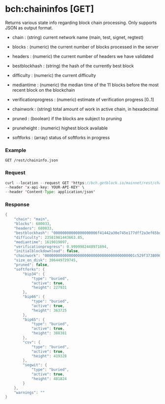 # bch:chaininfos \[GET\]

Returns various state info regarding block chain processing. Only
supports JSON as output format.

-   chain : (string) current network name (main, test, signet, regtest)

-   blocks : (numeric) the current number of blocks processed in the
    server

-   headers : (numeric) the current number of headers we have validated

-   bestblockhash : (string) the hash of the currently best block

-   difficulty : (numeric) the current difficulty

-   mediantime : (numeric) the median time of the 11 blocks before the
    most recent block on the blockchain

-   verificationprogress : (numeric) estimate of verification progress
    \[0..1\]

-   chainwork : (string) total amount of work in active chain, in
    hexadecimal

-   pruned : (boolean) if the blocks are subject to pruning

-   pruneheight : (numeric) highest block available

-   softforks : (array) status of softforks in progress

### Example

`GET /rest/chaininfo.json`

### Request

``` java
curl --location --request GET 'https://bch.getblock.io/mainnet/rest/chaininfo.json' \
--header 'x-api-key: YOUR-API-KEY' \
--header 'Content-Type: application/json'
```

### Response

``` java
{
    "chain": "main",
    "blocks": 680033,
    "headers": 680033,
    "bestblockhash": "00000000000000000006f41442a30e745e177dff2a3ef65bdd77b96d015ac489",
    "difficulty": 23581981443663.85,
    "mediantime": 1619019097,
    "verificationprogress": 0.9999982448971894,
    "initialblockdownload": false,
    "chainwork": "00000000000000000000000000000000000000001c529f37380904dd8e2fae58",
    "size_on_disk": 386449729745,
    "pruned": false,
    "softforks": {
        "bip34": {
            "type": "buried", 
            "active": true, 
            "height": 227931
        },
        "bip66": {
            "type": "buried", 
            "active": true,
            "height": 363725
        },
        "bip65": {
            "type": "buried", 
            "active": true, 
            "height": 388381
        },
        "csv": {
            "type": "buried", 
            "active": true, 
            "height": 419328
        },
        "segwit": {
            "type": "buried",
            "active": true, 
            "height": 481824
        }
    }, 
    "warnings": ""
}
```

